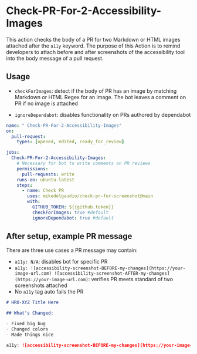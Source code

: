 # Check-PR-For-2-Accessibility-Images

This action checks the body of a PR for two Markdown or HTML images attached after the `a11y` keyword. The purpose of this Action is to remind developers to attach before and after screenshots of the accessibility tool into the body message of a pull request.

## Usage

- `checkForImages`: detect if the body of PR has an image by matching Markdown or HTML Regex for an image. The bot leaves a comment on PR if no image is attached

- `ignoreDependabot`: disables functionality on PRs authored by dependabot

```yaml
name: " Check-PR-For-2-Accessibility-Images"
on:
  pull-request:
    types: [opened, edited, ready_for_review]

jobs:
  Check-PR-For-2-Accessibility-Images:
    # Necessary for bot to write comments on PR reviews
    permissions:
      pull-requests: write
    runs-on: ubuntu-latest
    steps:
      - name: Check PR
        uses: mikedelgaudio/check-pr-for-screenshot@main
        with:
          GITHUB_TOKEN: ${{github.token}}
          checkForImages: true #default
          ignoreDependabot: true #default
```

## After setup, example PR message

There are three use cases a PR message may contain:

- `a11y: N/A`: disables bot for specific PR
- `a11y: ![accessibility-screenshot-BEFORE-my-changes](https://your-image-url.com) ![accessibility-screenshot-AFTER-my-changes](https://your-image-url.com)`: verifies PR meets standard of two screenshots attached
- No `a11y` tag auto fails the PR

```markdown
# HRO-XYZ Title Here

## What's Changed:

- Fixed big bug
- Changed colors
- Made things nice

a11y: ![accessibility-screenshot-BEFORE-my-changes](https://your-image-url.com) ![accessibility-screenshot-AFTER-my-changes](https://your-image-url.com)
```
